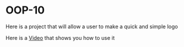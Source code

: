 # OOP-10

Here is a project that will allow a user to make a quick and simple logo

Here is a [Video](https://watch.screencastify.com/v/sAtJLCE8soLJXjDmjlS9) that shows you how to use it